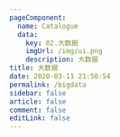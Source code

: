 ```yaml
---
pageComponent: 
  name: Catalogue
  data: 
    key: 02.大数据
    imgUrl: /img/ui.png
    description: 大数据
title: 大数据
date: 2020-03-11 21:50:54
permalink: /bigdata
sidebar: false
article: false
comment: false
editLink: false
---
```

